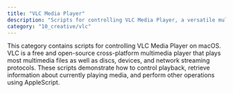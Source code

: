```yaml
---
title: "VLC Media Player"
description: "Scripts for controlling VLC Media Player, a versatile multimedia player that supports a wide range of audio and video formats."
category: "10_creative/vlc"
---
```


This category contains scripts for controlling VLC Media Player on macOS. VLC is a free and open-source cross-platform multimedia player that plays most multimedia files as well as discs, devices, and network streaming protocols. These scripts demonstrate how to control playback, retrieve information about currently playing media, and perform other operations using AppleScript.